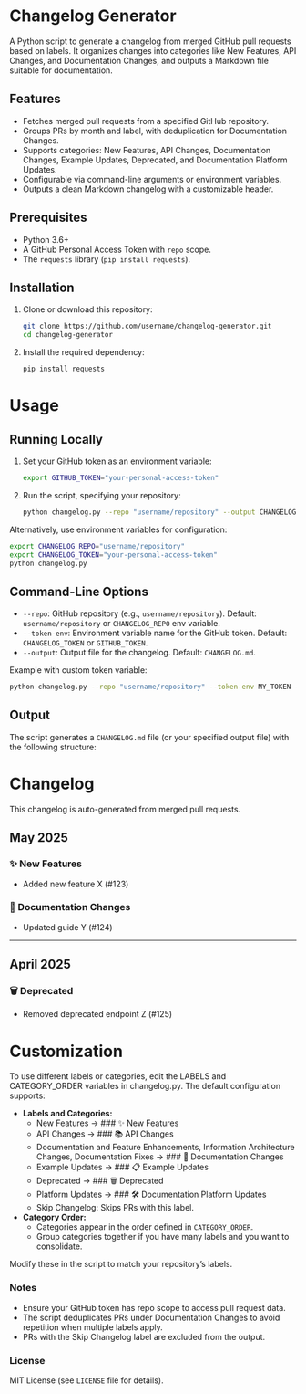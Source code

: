 # Changelog Generator

A Python script to generate a changelog from merged GitHub pull requests based on labels. It organizes changes into categories like New Features, API Changes, and Documentation Changes, and outputs a Markdown file suitable for documentation.

## Features
- Fetches merged pull requests from a specified GitHub repository.
- Groups PRs by month and label, with deduplication for Documentation Changes.
- Supports categories: New Features, API Changes, Documentation Changes, Example Updates, Deprecated, and Documentation Platform Updates.
- Configurable via command-line arguments or environment variables.
- Outputs a clean Markdown changelog with a customizable header.

## Prerequisites
- Python 3.6+
- A GitHub Personal Access Token with `repo` scope.
- The `requests` library (`pip install requests`).

## Installation
1. Clone or download this repository:
   ```bash
   git clone https://github.com/username/changelog-generator.git
   cd changelog-generator
2. Install the required dependency:
   ```bash
   pip install requests

# Usage

## Running Locally
1. Set your GitHub token as an environment variable:
   ```bash
   export GITHUB_TOKEN="your-personal-access-token"
2. Run the script, specifying your repository:
   ```bash
   python changelog.py --repo "username/repository" --output CHANGELOG.md

Alternatively, use environment variables for configuration:

```bash
export CHANGELOG_REPO="username/repository"
export CHANGELOG_TOKEN="your-personal-access-token"
python changelog.py
```

## Command-Line Options

* `--repo`: GitHub repository (e.g., `username/repository`). Default: `username/repository` or `CHANGELOG_REPO` env variable.
* `--token-env`: Environment variable name for the GitHub token. Default: `CHANGELOG_TOKEN` or `GITHUB_TOKEN`.
* `--output`: Output file for the changelog. Default: `CHANGELOG.md`.

Example with custom token variable:

```bash
python changelog.py --repo "username/repository" --token-env MY_TOKEN --output my-changelog.md
```

## Output

The script generates a `CHANGELOG.md` file (or your specified output file) with the following structure:

# Changelog

This changelog is auto-generated from merged pull requests.

## May 2025

### ✨ New Features
- Added new feature X (#123)

### 📝 Documentation Changes
- Updated guide Y (#124)

---
## April 2025

### 🗑 Deprecated
- Removed deprecated endpoint Z (#125)

# Customization

To use different labels or categories, edit the LABELS and CATEGORY_ORDER variables in changelog.py. The default configuration supports:

* **Labels and Categories:**
  * New Features → ### ✨ New Features
  * API Changes → ### 📚 API Changes
  * Documentation and Feature Enhancements, Information Architecture Changes, Documentation Fixes → ### 📝 Documentation Changes
  * Example Updates → ### 📋 Example Updates
  * Deprecated → ### 🗑 Deprecated
  * Platform Updates → ### 🛠 Documentation Platform Updates
  * Skip Changelog: Skips PRs with this label.
* **Category Order:**
  * Categories appear in the order defined in `CATEGORY_ORDER`.
  * Group categories together if you have many labels and you want to consolidate.

Modify these in the script to match your repository’s labels.

### Notes
* Ensure your GitHub token has repo scope to access pull request data.
* The script deduplicates PRs under Documentation Changes to avoid repetition when multiple labels apply.
* PRs with the Skip Changelog label are excluded from the output.

### License

MIT License (see `LICENSE` file for details).
